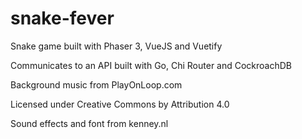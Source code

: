 # snake-fever
Snake game built with Phaser 3, VueJS and Vuetify

Communicates to an API built with Go, Chi Router and CockroachDB


Background music from PlayOnLoop.com

Licensed under Creative Commons by Attribution 4.0


Sound effects and font from kenney.nl
